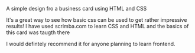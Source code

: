A simple design fro a business card using HTML and CSS

It's a great way to see how basic css can be used to get rather impressive results!
I have used scrimba.com to learn CSS and HTML and the basics of this card was taugth there 

I would defintely recommend it for anyone planning to learn frontend.
